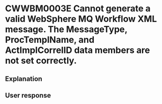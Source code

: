 # CWWBM0003E Cannot generate a valid WebSphere MQ Workflow XML message. The MessageType, ProcTemplName, and ActImplCorrelID data members are not set correctly.

## Explanation

## User response